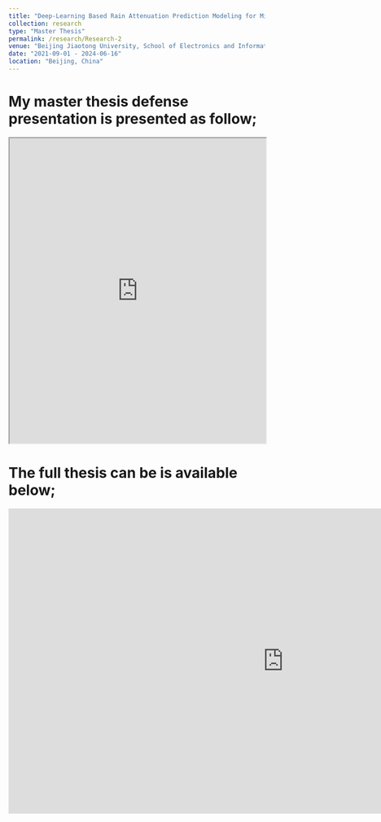 ```yaml
---
title: "Deep-Learning Based Rain Attenuation Prediction Modeling for Microwave and mmWave Band"
collection: research
type: "Master Thesis"
permalink: /research/Research-2
venue: "Beijing Jiaotong University, School of Electronics and Information Engineering"
date: "2021-09-01 - 2024-06-16"
location: "Beijing, China"
---
```


My master thesis defense presentation is presented as follow; 
=====
<iframe src="https://github.com/endalelegesse/endalelegesse.github.io/raw/main/_research/files/21129039Habte%20Endale%20Legesse%E6%AF%95%E4%B8%9A%E7%AD%94%E8%BE%A9.pdf" width="100%" height="600px"></iframe>

The full thesis can be is available below; 
======
<iframe src="https://onedrive.live.com/embed?resid=9CDDD6D29488136D%211951&authkey=!AIewj6x2z0E_SCM&em=2" width="1080" height="600" frameborder="0" scrolling="no"></iframe>

